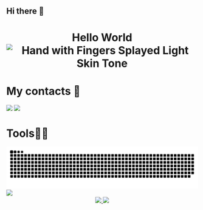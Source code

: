## Hi there 👋

<h1 align="center"> Hello World 
  <img src="https://raw.githubusercontent.com/Tarikul-Islam-Anik/Animated-Fluent-Emojis/master/Emojis/Hand%20gestures/Hand%20with%20Fingers%20Splayed%20Light%20Skin%20Tone.png" 
    alt="Hand with Fingers Splayed Light Skin Tone" 
    width="30" 
    height="30" />
</h1>

<h1>My contacts 📲</h1>
<div style="flex">
  <a href="https://www.instagram.com/deryaxnw/" target="_blank"><img src="https://skillicons.dev/icons?i=instagram&theme=dark" /></a>
  <a href="https://www.linkedin.com/in/jo%C3%A3o-ryan-491869279/" target="_blank"><img src="https://skillicons.dev/icons?i=linkedin&theme=dark" /></a>
</div>
<h1>Tools👨‍💻</h1>


<div align="center">
  <picture>
    <source media="(prefers-color-scheme: dark)" srcset="https://raw.githubusercontent.com/Platane/snk/output/github-contribution-grid-snake-dark.svg" />
    <source media="(prefers-color-scheme: light)" srcset="https://raw.githubusercontent.com/Platane/snk/output/github-contribution-grid-snake.svg" />
    <img alt="Jogo da Cobrinha" src="https://raw.githubusercontent.com/Platane/snk/output/github-contribution-grid-snake.svg" />
  </picture>
</div>

   <img src="https://skillicons.dev/icons?i=vscode,html,css,js,bootstrap,git,github&theme=dark" />

 <br> 

 <div align="center">
  <a href="https://github.com/deryaxnw">
    <img height="165em" src="https://github-readme-stats.vercel.app/api?username=deryaxnw&show_icons=true&theme=radical"/>
    <img height="165em" src="https://github-readme-stats.vercel.app/api/top-langs/?username=deryaxnw&layout=compact&theme=radical"/>
  </a>
</div>
